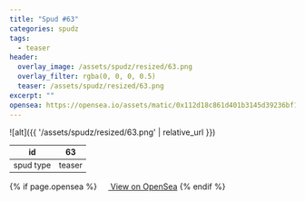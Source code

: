 ```yaml
---
title: "Spud #63"
categories: spudz
tags:
  - teaser
header:
  overlay_image: /assets/spudz/resized/63.png
  overlay_filter: rgba(0, 0, 0, 0.5)
  teaser: /assets/spudz/resized/63.png
excerpt: ""
opensea: https://opensea.io/assets/matic/0x112d18c861d401b3145d39236bf149f01e18beed/63
---
```

![alt]({{ '/assets/spudz/resized/63.png' | relative_url }})

| id | 63 |
|-|-|
| spud type | teaser |

{% if page.opensea %}
<a href="{{page.opensea}}" class="btn btn--info" onclick="window.open(this.href, '_blank'); return false;"><img src="/assets/images/opensea.svg" width="16px"><span>  View on OpenSea</span></a>
{% endif %}
